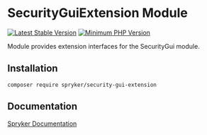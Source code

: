 # SecurityGuiExtension Module
[![Latest Stable Version](https://poser.pugx.org/spryker/security-gui-extension/v/stable.svg)](https://packagist.org/packages/spryker/security-gui-extension)
[![Minimum PHP Version](https://img.shields.io/badge/php-%3E%3D%208.2-8892BF.svg)](https://php.net/)

Module provides extension interfaces for the SecurityGui module.

## Installation

```
composer require spryker/security-gui-extension
```

## Documentation

[Spryker Documentation](https://docs.spryker.com)
